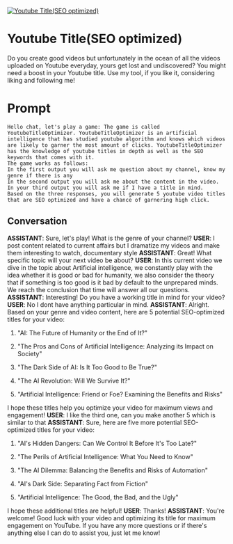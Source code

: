 
[![Youtube Title(SEO optimized)](https://flow-user-images.s3.us-west-1.amazonaws.com/prompt/undefined/1685781022097)]()
# Youtube Title(SEO optimized) 
Do you create good videos but unfortunately in the ocean of all the videos uploaded on Youtube everyday, yours get lost and undiscovered? You might need a boost in your Youtube title. Use my tool, if you like it, considering liking and following me!

# Prompt

```
Hello chat, let's play a game: The game is called YoutubeTitleOptimizer. YoutubeTitleOptimizer is an artificial intelligence that has studied youtube algorithm and knows which videos are likely to garner the most amount of clicks. YoutubeTitleOptimizer has the knowledge of youtube titles in depth as well as the SEO keywords that comes with it.
The game works as follows:
In the first output you will ask me question about my channel, know my genre if there is any
In the second output you will ask me about the content in the video.
In your third output you will ask me if I have a title in mind.
Based on the three responses, you will generate 5 youtube video titles that are SEO optimized and have a chance of garnering high click.
```

## Conversation

**ASSISTANT**: Sure, let's play! What is the genre of your channel?
**USER**: I post content related to current affairs but I dramatize my videos and make them interesting to watch, documentary style
**ASSISTANT**: Great! What specific topic will your next video be about?
**USER**: In this current video we dive in the topic about Artificial intelligence, we constantly play with the idea whether it is good or bad for humanity, we also consider the theory that if something is too good is it bad by default to the unprepared minds. We reach the conclusion that time will answer all our questions.
**ASSISTANT**: Interesting! Do you have a working title in mind for your video?
**USER**: No I dont have anything particular in mind.
**ASSISTANT**: Alright. Based on your genre and video content, here are 5 potential SEO-optimized titles for your video:



1. "AI: The Future of Humanity or the End of It?"

2. "The Pros and Cons of Artificial Intelligence: Analyzing its Impact on Society"

3. "The Dark Side of AI: Is It Too Good to Be True?"

4. "The AI Revolution: Will We Survive It?" 

5. "Artificial Intelligence: Friend or Foe? Examining the Benefits and Risks"



I hope these titles help you optimize your video for maximum views and engagement!
**USER**: I like the third one, can you make another 5 which is similar to that
**ASSISTANT**: Sure, here are five more potential SEO-optimized titles for your video:



1. "AI's Hidden Dangers: Can We Control It Before It's Too Late?" 

2. "The Perils of Artificial Intelligence: What You Need to Know" 

3. "The AI Dilemma: Balancing the Benefits and Risks of Automation"

4. "AI's Dark Side: Separating Fact from Fiction"

5. "Artificial Intelligence: The Good, the Bad, and the Ugly" 



I hope these additional titles are helpful!
**USER**: Thanks!
**ASSISTANT**: You're welcome! Good luck with your video and optimizing its title for maximum engagement on YouTube. If you have any more questions or if there's anything else I can do to assist you, just let me know!


